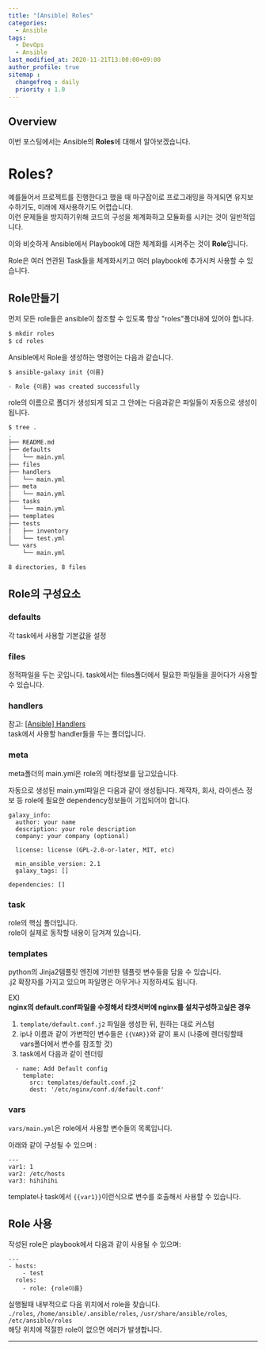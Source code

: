 ```yaml
---
title: "[Ansible] Roles"
categories: 
  - Ansible
tags:
  - DevOps
  - Ansible
last_modified_at: 2020-11-21T13:00:00+09:00
author_profile: true
sitemap :
  changefreq : daily
  priority : 1.0
---
```


## Overview
이번 포스팅에서는 Ansible의 **Roles**에 대해서 알아보겠습니다.  

# Roles?
예를들어서 프로젝트를 진행한다고 했을 때 마구잡이로 프로그래밍을 하게되면 유지보수하기도, 미래에 재사용하기도 어렵습니다.  
이런 문제들을 방지하기위해 코드의 구성을 체계화하고 모듈화를 시키는 것이 일반적입니다.   

이와 비슷하게 Ansible에서 Playbook에 대한 체계화를 시켜주는 것이 **Role**입니다.

Role은 여러 연관된 Task들을 체계화시키고 여러 playbook에 추가시켜 사용할 수 있습니다.  

## Role만들기
먼저 모든 role들은 ansible이 참조할 수 있도록 항상 "roles"폴더내에 있어야 합니다.  
~~~sh
$ mkdir roles
$ cd roles
~~~

Ansible에서 Role을 생성하는 명령어는 다음과 같습니다.  
~~~sh
$ ansible-galaxy init {이름}

- Role {이름} was created successfully
~~~

role의 이름으로 폴더가 생성되게 되고 그 안에는 다음과같은 파일들이 자동으로 생성이 됩니다.  
~~~sh
$ tree .
.
├── README.md
├── defaults
│   └── main.yml
├── files
├── handlers
│   └── main.yml
├── meta
│   └── main.yml
├── tasks
│   └── main.yml
├── templates
├── tests
│   ├── inventory
│   └── test.yml
└── vars
    └── main.yml

8 directories, 8 files
~~~
## Role의 구성요소

### defaults
각 task에서 사용할 기본값을 설정

### files
정적파일을 두는 곳입니다. task에서는 files폴더에서 필요한 파일들을 끌어다가 사용할 수 있습니다.  

### handlers
참고: [[Ansible] Handlers](https://gruuuuu.github.io/ansible/ansible-handler/#)  
task에서 사용할 handler들을 두는 폴더입니다.  

### meta
meta폴더의 main.yml은 role의 메타정보를 담고있습니다.  

자동으로 생성된 main.yml파일은 다음과 같이 생성됩니다. 제작자, 회사, 라이센스 정보 등 role에 필요한 dependency정보들이 기입되어야 합니다.  
~~~
galaxy_info:
  author: your name
  description: your role description
  company: your company (optional)

  license: license (GPL-2.0-or-later, MIT, etc)

  min_ansible_version: 2.1
  galaxy_tags: []

dependencies: []
~~~

### task
role의 핵심 폴더입니다.  
role이 실제로 동작할 내용이 담겨져 있습니다.  

### templates
python의 Jinja2템플릿 엔진에 기반한 템플릿 변수들을 담을 수 있습니다.  
.j2 확장자를 가지고 있으며 파일명은 아무거나 지정하셔도 됩니다.  

EX)  
**nginx의 default.conf파일을 수정해서 타겟서버에 nginx를 설치구성하고싶은 경우**  

1. `template/default.conf.j2` 파일을 생성한 뒤, 원하는 대로 커스텀  
2. ip나 이름과 같이 가변적인 변수들은 `{{VAR}}`와 같이 표시 (나중에 렌더링할때 vars폴더에서 변수를 참조할 것)
3. task에서 다음과 같이 렌더링
~~~
  - name: Add Default config
    template:
      src: templates/default.conf.j2
      dest: '/etc/nginx/conf.d/default.conf'
~~~

### vars
`vars/main.yml`은 role에서 사용할 변수들의 목록입니다.  

아래와 같이 구성될 수 있으며 :  
~~~
---
var1: 1
var2: /etc/hosts
var3: hihihihi
~~~

template나 task에서 `{{var1}}`이런식으로 변수를 호출해서 사용할 수 있습니다.  


## Role 사용
작성된 role은 playbook에서 다음과 같이 사용될 수 있으며:    
~~~
---
- hosts:
    - test
  roles:
    - role: {role이름}
~~~

실행될때 내부적으로 다음 위치에서 role을 찾습니다.  
`./roles`, `/home/ansible/.ansible/roles`, `/usr/share/ansible/roles`, `/etc/ansible/roles`   
해당 위치에 적절한 role이 없으면 에러가 발생합니다.   

----
